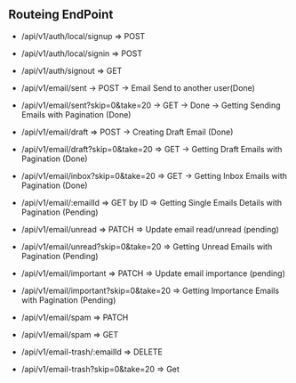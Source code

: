 ## Routeing EndPoint

- /api/v1/auth/local/signup => POST
- /api/v1/auth/local/signin => POST
- /api/v1/auth/signout => GET

- /api/v1/email/sent -> POST -> Email Send to another user(Done)
- /api/v1/email/sent?skip=0&take=20 -> GET -> Done -> Getting Sending Emails with Pagination (Done)
- /api/v1/email/draft => POST -> Creating Draft Email (Done)
- /api/v1/email/draft?skip=0&take=20 => GET -> Getting Draft Emails with Pagination (Done)

- /api/v1/email/inbox?skip=0&take=20 => GET -> Getting Inbox Emails with Pagination (Done)

- /api/v1/email/:emailId => GET by ID => Getting Single Emails Details with Pagination (Pending)

- /api/v1/email/unread => PATCH => Update email read/unread (pending)
- /api/v1/email/unread?skip=0&take=20 => Getting Unread Emails with Pagination (Pending)

- /api/v1/email/important => PATCH => Update email importance (pending)
- /api/v1/email/important?skip=0&take=20 => Getting Importance Emails with Pagination (Pending)

- /api/v1/email/spam => PATCH
- /api/v1/email/spam => GET

- /api/v1/email-trash/:emailId => DELETE
- /api/v1/email-trash?skip=0&take=20 => Get
